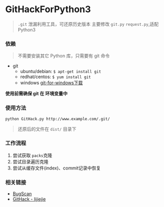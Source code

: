 # GitHackForPython3

> `.git` 泄漏利用工具，可还原历史版本
> 主要修改 `git.py` `request.py`,适配Python3

### 依赖

> 不需要安装其它 Python 库，只需要有 git 命令

* git
  * ubuntu/debian: `$ apt-get install git`
  * redhat/centos: `$ yum install git`
  * windows [git-for-windows下载](https://github.com/git-for-windows/git/releases/latest)

**使用前需确保 git 在 环境变量中**

### 使用方法

```
python GitHack.py http://www.example.com/.git/
```

> 还原后的文件在 `dist/` 目录下

### 工作流程

1. 尝试获取 `packs`克隆
2. 尝试目录遍历克隆
3. 尝试从缓存文件(index)、commit记录中恢复

### 相关链接

* [BugScan](http://www.bugscan.net)
* [GitHack - lijiejie](https://github.com/lijiejie/GitHack)
